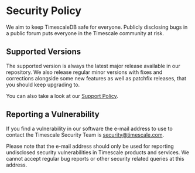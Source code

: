 # Security Policy

We aim to keep TimescaleDB safe for everyone. 
Publicly disclosing bugs in a public forum puts everyone in the Timescale community at risk.

## Supported Versions

The supported version is always the latest major release available in our repository.
We also release regular minor versions with fixes and corrections alongside some new features as well as patchfix releases, that you should keep upgrading to.
 
You can also take a look at our [Support Policy](https://www.timescale.com/legal/support-policy).


## Reporting a Vulnerability

If you find a vulnerability in our software the e-mail address to use to contact the Timescale Security Team is security@timescale.com.

Please note that the e-mail address should only be used for reporting undisclosed security vulnerabilities in Timescale products and services. 
We cannot accept regular bug reports or other security related queries at this address.

